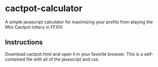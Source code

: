 # cactpot-calculator
A simple javascript calculator for maximizing your profits from playing the Mini Cactpot lottery in FFXIV.

## Instructions
Download cactpot.html and open it in your favorite browser.  This is a self-contained file with all of the javascript and css.
